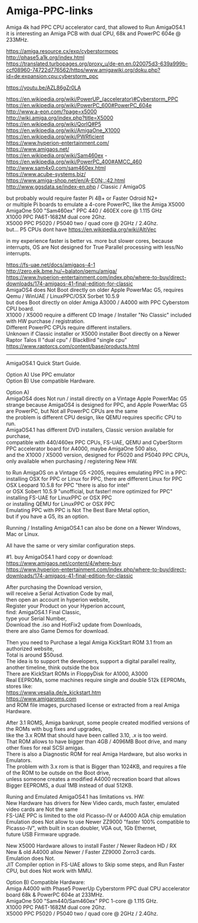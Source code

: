 # Amiga-PPC-links

Amiga 4k had PPC CPU accelerator card, that allowed to Run AmigaOS4.1 </br>
it is interesting an Amiga PCB with dual CPU, 68k and PowerPC 604e @ 233MHz. </p>

https://amiga.resource.cx/exp/cyberstormppc </br>
http://phase5.a1k.org/index.html </br>
https://translated.turbopages.org/proxy_u/de-en.en.020075d3-639a999b-ccf08960-74722d776562/https/www.amigawiki.org/doku.php?id=de:expansion:cpu:cyberstorm_ppc </p>

https://youtu.be/AZL86gZr0LA </p>

https://en.wikipedia.org/wiki/PowerUP_(accelerator)#Cyberstorm_PPC </br>
https://en.wikipedia.org/wiki/PowerPC_600#PowerPC_604e </br>
http://www.a-eon.com/?page=x5000 </br>
http://wiki.amiga.org/index.php?title=X5000 </br>
https://en.wikipedia.org/wiki/QorIQ#P5 </br>
https://en.wikipedia.org/wiki/AmigaOne_X1000 </br>
https://en.wikipedia.org/wiki/PWRficient </br>
https://www.hyperion-entertainment.com/ </br>
https://www.amigaos.net/ </br>
https://en.wikipedia.org/wiki/Sam460ex - https://en.wikipedia.org/wiki/PowerPC_400#AMCC_460 </br>
http://www.sam4x0.com/sam460ex.html </br>
https://www.acube-systems.biz/ </br>
https://www.amiga-shop.net/en/A-EON:.:42.html </br>
http://www.ggsdata.se/index-en.php / Classic / AmigaOS </p>

but probably would require faster Pi 4B+ or Faster Odroid N2+ </br>
or multiple Pi boards to emulate a 4-core PowerPC, like the Amiga X5000 </br>
AmigaOne 500 "Sam460ex" PPC 440 / 460EX core @ 1.115 GHz </br>
X1000  PPC PA6T-1682M dual core 2Ghz. </br>
X5000  PPC P5020 / P5040 two / quad core @ 2GHz / 2.4Ghz. </br>
but... P5 CPUs dont have https://en.wikipedia.org/wiki/AltiVec </p>

in my experience faster is better vs. more but slower cores, because interrupts, OS are Not designed for True Parallel processing with less/No interrupts. </p>

https://fs-uae.net/docs/amigaos-4-1 </br>
http://zero.eik.bme.hu/~balaton/qemu/amiga/ </br>
https://www.hyperion-entertainment.com/index.php/where-to-buy/direct-downloads/174-amigaos-41-final-edition-for-classic </br>
AmigaOS4 does Not Boot directly on older Apple PowerMac G5, requires Qemu / WinUAE / LinuxPPC/OSX Sorbet 10.5.9 </br>
but does Boot directly on older Amiga A3000 / A4000 with PPC Cyberstom CPU board. </br>
X1000 / X5000 require a different CD Image / Installer "No Classic" included with HW purchase / registration. </br>
Different PowerPC CPUs require different installers. </br>
Unknown if Classic installer or X5000 installer Boot directly on a Newer Raptor Talos II "dual cpu" / BlackBird "single cpu" </br>
https://www.raptorcs.com/content/base/products.html </p>

-----

AmigaOS4.1 Quick Start Guide. </p>

Option A) Use PPC emulator </br>
Option B) Use compatible Hardware. </p>

Option A) </br>
AmigaOS4 does Not run / install directly on a Vintage Apple PowerMac G5 </br>
strange because AmigaOS4 is designed for PPC, and Apple PowerMac G5 are PowerPC, but Not all PowerPC CPUs are the same </br>
the problem is different CPU design, like QEMU requires specific CPU to run. </br>
AmigaOS4.1 has different DVD installers, Classic version available for purchase, </br>
compatible with 440/460ex PPC CPUs, FS-UAE, QEMU and CyberStorm PPC accelerator board for A4000, maybe AmigaOne 500 also, </br>
and the X1000 / X5000 version, designed for P5020 and P5040 PPC CPUs, only available when purchasing / registering New HW. </p>

to Run AmigaOS on a Vintage G5 <2005, requires emulating PPC in a PPC: </br>
installing OSX for PPC or Linux for PPC, there are different Linux for PPC </br> 
OSX Leopard 10.5.8 for PPC "there is also for intel" </br> 
or OSX Sobert 10.5.9 "unofficial, but faster! more optimized for PPC" </br> 
installing FS-UAE for LinuxPPC or OSX PPC </br>
or installing QEMU for LinuxPPC or OSX PPC </br>
Emulating PPC with PPC is Not The Best Bare Metal option, </br>
but if you have a G5, its an option. </br>

Running / Installing AmigaOS4.1 can also be done on a Newer Windows, Mac or Linux. </p>

All have the same or very similar configuration steps. </p>

#1. buy AmigaOS4.1 hard copy or download: </br>
https://www.amigaos.net/content/4/where-buy </br>
https://www.hyperion-entertainment.com/index.php/where-to-buy/direct-downloads/174-amigaos-41-final-edition-for-classic </p>

After purchasing the Download version, </br> 
will receive a Serial Activation Code by mail, </br>
then open an account in hyperion website, </br>
Register your Product on your Hyperion account, </br>
find: AmigaOS4.1 Final Classic, </br>
type your Serial Number, </br>
Download the .iso and HotFix2 update from Downloads, </br>
there are also Game Demos for download. </br>

Then you need to Purchase a legal Amiga KickStart ROM 3.1 from an authorized website, </br>
Total is around $50usd. </br>
The idea is to support the developers, support a digital parallel reality, another timeline, think outside the box </br>
There are KickStart ROMs in FloppyDisk for A1000, A3000 </br>
Real EEPROMs, some machines require single and double 512k EEPROMs, stores like: </br>
https://www.vesalia.de/e_kickstart.htm </br>
https://www.amigaroms.com </br>
and ROM file images, purchased license or extracted from a real Amiga Hardware. </br>

After 3.1 ROMS, Amiga bankrupt, some people created modified versions of the ROMs with bug fixes and upgrades, </br>
like the 3.x ROM that should have been callled 3.10, .x is too weird. </br>
That ROM allows to have bigger than 4GB / 4096MB Boot drive, and many other fixes for real SCSI amigas. </br>
There is also a Diagnostic ROM for real Amiga Hardware, but also works in Emulators. </br>
The problem with 3.x rom is that is Bigger than 1024KB, and requires a file of the ROM to be outsde on the Boot drive, </br>
unless someone creates a modified A4000 recreation board that allows Bigger EEPROMS, a dual 1MB instead of dual 512KB. </p>

Runing and Emulated AmigaOS4.1 has limitations vs. HW: </br>
New Hardware has drivers for New Video cards, much faster, emulated video cards are Not the same </br>
FS-UAE PPC is limited to the old Picasso-IV or A4000 AGA chip emulation </br>
Emulation does Not allow to use Newer ZZ9000 "faster 100% compatible to Picasso-IV", with built in scan doubler, VGA out, 1Gb Ethernet, </br>
future USB Firmware upgrade. </p>

New X5000 Hardware allows to install Faster / Newer Radeon HD / RX </br>
New & old A4000 allow Newer / Faster ZZ9000 Zorro3 cards. </br>
Emulation does Not. </br>
JIT Compiler option in FS-UAE allows to Skip some steps, and Run Faster CPU, but does Not work with MMU.</p>

Option B) Compatible Hardware: </br>
Amiga A4000 with Phase5 PowerUp Cyberstorm PPC dual CPU accelerator board 68k & PowerPC 604e at 233MHz. </br>
AmigaOne 500 "Sam440/Sam460ex" PPC 1-core @ 1.115 GHz. </br>
X1000 PPC PA6T-1682M dual core 2Ghz. </br>
X5000 PPC P5020 / P5040 two / quad core @ 2GHz / 2.4Ghz. </p>
